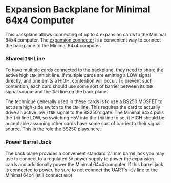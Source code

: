 # Expansion Backplane for Minimal 64x4 Computer

This backplane allows connecting of up to 4 expansion cards to the Minimal 64x4 computer. The [expansion connector](./hardware/expansion-connector/) is a convenient way to connect the backplane to the Minimal 64x4 computer.

### Shared `INH` Line
To have multiple cards connected to the backplane, they need to share the active high `INH` inhibit line. If multiple cards are emitting a LOW signal directly, and one emits a HIGH, contention will occur. To prevent such contention, each card should use some sort of barrier between its `INH` signal source and the `INH` line on the back plane.

The technique generally used in these cards is to use a BS250 MOSFET to act as a high-side switch to the `INH` line. This requires the card to actually drive an active low `/INH` signal to the BS250's gate. The Minimal 64x4 pulls the `INH` line LOW, so switching +5V into the `INH` line to set it HIGH should be acceptable assuming other cards have some sort of barrier to their signal source. This is the role the BS250 plays here.

### Power Barrel Jack
The back plane provides a convenient standard 2.1 mm barrel jack you may use to connect to a regulated `5V` power supply to power the expansion cards and additionally power the Minimal 64x4 computer. If this barrel jack is connected to power, be sure to not connect the UART's `+5V` line to the Minimal 64x4 (still connect `GND`)